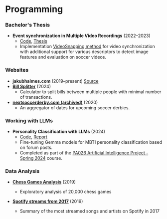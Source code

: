 # Programming

### Bachelor's Thesis
* **Event synchronization in Multiple Video Recordings** (2022–2023)
    * [Code](https://github.com/jac08h/EventSynchronizationInMultipleVideoRecordings), [Thesis](https://is.muni.cz/th/cyoc1/thesis.pdf)
    * Implementation [VideoSnapping method](https://studios.disneyresearch.com/wp-content/uploads/2019/03/VideoSnapping-Interactive-Synchronization-of-Multiple-Videos-1.pdf) for video synchronization with additional support for various descriptors to detect image features and evaluation on soccer videos.
    
### Websites
* **jakubhalmes.com** (2019–present) [Source](https://github.com/jac08h/jac08h.github.io)
* **[Bill Splitter](/bills.html)** (2024)
    * Calculator to split bills between multiple people with minimal number of transactions.
* **[nextsoccerderby.com (archived)](https://web.archive.org/web/20211219044408/http://www.nextsoccerderby.com/)** (2020)
    * An aggregator of dates for upcoming soccer derbies.

### Working with LLMs
* **Personality Classification with LLMs** (2024)
    * [Code](https://github.com/jac08h/PersonalityClassificationWithLLMs), [Report](https://github.com/jac08h/PersonalityClassificationWithLLMs/blob/main/report.pdf)
    * Fine-tuning Gemma models for MBTI personality classification based on forum posts.
    * Completed as part of the [PA026 Artificial Intelligence Project - Spring 2024](https://nlp.fi.muni.cz/aiproject/) course.

### Data Analysis
* **[Chess Games Analysis](https://www.kaggle.com/jac08h/chess-games-analysis)** (2019)
    * Exploratory analysis of 20,000 chess games

* **[Spotify streams from 2017](https://www.kaggle.com/jac08h/spotify-streams-in-2017)** (2019)
    * Summary of the most streamed songs and artists on Spotify in 2017
